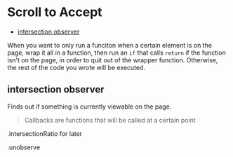 # Scroll to Accept <!-- omit in toc -->

- [intersection observer](#intersection-observer)

When you want to only run a funciton when a certain element is on the page, wrap it all in a function, then run an `if` that calls `return` if the function isn't on the page, in order to quit out of the wrapper function. Otherwise, the rest of the code you wrote will be executed.

## intersection observer

Finds out if something is currently viewable on the page.

> Callbacks are functions that will be called at a certain point

.intersectionRatio for later

.unobserve